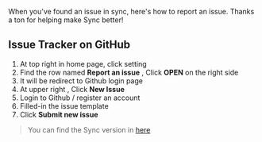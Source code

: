 When you've found an issue in sync, here's how to report an issue. Thanks a ton for helping make Sync better!

## Issue Tracker on GitHub 
1. At top right in home page, click setting
2. Find the row named **Report an issue** , Click **OPEN**  on the right side
3. It will be redirect to Github login page
4. At upper right , Click **New Issue**
5. Login to Github / register an account
6. Filled-in the issue template 
7. Click  **Submit new issue**
   
>You can find the Sync version in [here](https://github.com/vechain/thor-sync.electron/wiki/Settings#sync-version)